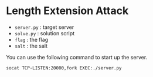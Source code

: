 # Length Extension Attack

* `server.py` : target server
* `solve.py` : solution script
* `flag` : the flag
* `salt` : the salt

You can use the following command to start up the server.

```bash
socat TCP-LISTEN:20000,fork EXEC:./server.py
```

